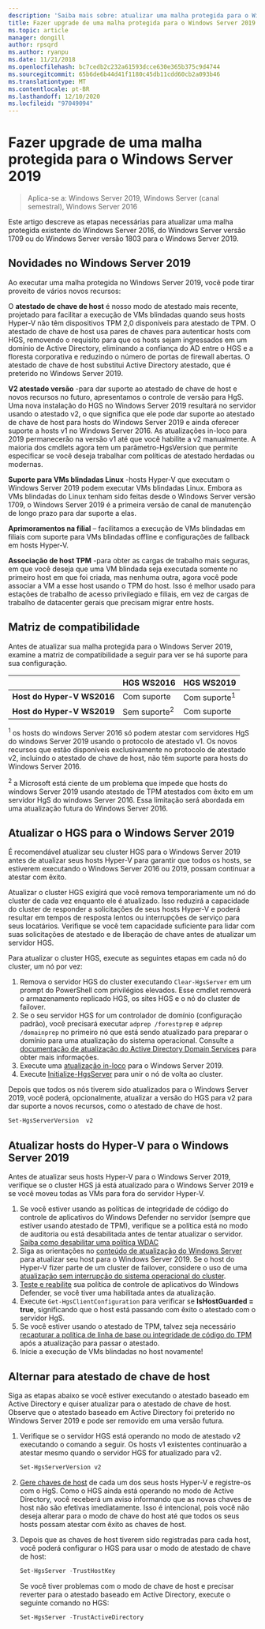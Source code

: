 ```yaml
---
description: 'Saiba mais sobre: atualizar uma malha protegida para o Windows Server 2019'
title: Fazer upgrade de uma malha protegida para o Windows Server 2019
ms.topic: article
manager: dongill
author: rpsqrd
ms.author: ryanpu
ms.date: 11/21/2018
ms.openlocfilehash: bc7cedb2c232a61593dcce630e365b375c9d4744
ms.sourcegitcommit: 65b6de6b44d41f1180c45db11cdd60cb2a093b46
ms.translationtype: MT
ms.contentlocale: pt-BR
ms.lasthandoff: 12/10/2020
ms.locfileid: "97049094"
---
```

# <a name="upgrade-a-guarded-fabric-to-windows-server-2019"></a>Fazer upgrade de uma malha protegida para o Windows Server 2019

> Aplica-se a: Windows Server 2019, Windows Server (canal semestral), Windows Server 2016

Este artigo descreve as etapas necessárias para atualizar uma malha protegida existente do Windows Server 2016, do Windows Server versão 1709 ou do Windows Server versão 1803 para o Windows Server 2019.

## <a name="whats-new-in-windows-server-2019"></a>Novidades no Windows Server 2019

Ao executar uma malha protegida no Windows Server 2019, você pode tirar proveito de vários novos recursos:

O **atestado de chave de host** é nosso modo de atestado mais recente, projetado para facilitar a execução de VMs blindadas quando seus hosts Hyper-V não têm dispositivos TPM 2,0 disponíveis para atestado de TPM. O atestado de chave de host usa pares de chaves para autenticar hosts com HGS, removendo o requisito para que os hosts sejam ingressados em um domínio de Active Directory, eliminando a confiança do AD entre o HGS e a floresta corporativa e reduzindo o número de portas de firewall abertas. O atestado de chave de host substitui Active Directory atestado, que é preterido no Windows Server 2019.

**V2 atestado versão** -para dar suporte ao atestado de chave de host e novos recursos no futuro, apresentamos o controle de versão para HgS. Uma nova instalação do HGS no Windows Server 2019 resultará no servidor usando o atestado v2, o que significa que ele pode dar suporte ao atestado de chave de host para hosts do Windows Server 2019 e ainda oferecer suporte a hosts v1 no Windows Server 2016. As atualizações in-loco para 2019 permanecerão na versão v1 até que você habilite a v2 manualmente. A maioria dos cmdlets agora tem um parâmetro-HgsVersion que permite especificar se você deseja trabalhar com políticas de atestado herdadas ou modernas.

**Suporte para VMs blindadas Linux** -hosts Hyper-V que executam o Windows Server 2019 podem executar VMs blindadas Linux. Embora as VMs blindadas do Linux tenham sido feitas desde o Windows Server versão 1709, o Windows Server 2019 é a primeira versão de canal de manutenção de longo prazo para dar suporte a elas.

**Aprimoramentos na filial** – facilitamos a execução de VMs blindadas em filiais com suporte para VMs blindadas offline e configurações de fallback em hosts Hyper-V.

**Associação de host TPM** -para obter as cargas de trabalho mais seguras, em que você deseja que uma VM blindada seja executada somente no primeiro host em que foi criada, mas nenhuma outra, agora você pode associar a VM a esse host usando o TPM do host. Isso é melhor usado para estações de trabalho de acesso privilegiado e filiais, em vez de cargas de trabalho de datacenter gerais que precisam migrar entre hosts.

## <a name="compatibility-matrix"></a>Matriz de compatibilidade

Antes de atualizar sua malha protegida para o Windows Server 2019, examine a matriz de compatibilidade a seguir para ver se há suporte para sua configuração.

|  | HGS WS2016 | HGS WS2019|
|---|---|---|
|**Host do Hyper-V WS2016** | Com suporte | Com suporte<sup>1</sup>|
|**Host do Hyper-V WS2019** | Sem suporte<sup>2</sup> | Com suporte|

<sup>1</sup> os hosts do windows Server 2016 só podem atestar com servidores HgS do windows Server 2019 usando o protocolo de atestado v1. Os novos recursos que estão disponíveis exclusivamente no protocolo de atestado v2, incluindo o atestado de chave de host, não têm suporte para hosts do Windows Server 2016.

<sup>2</sup> a Microsoft está ciente de um problema que impede que hosts do windows Server 2019 usando atestado de TPM atestados com êxito em um servidor HgS do windows Server 2016. Essa limitação será abordada em uma atualização futura do Windows Server 2016.

## <a name="upgrade-hgs-to-windows-server-2019"></a>Atualizar o HGS para o Windows Server 2019

É recomendável atualizar seu cluster HGS para o Windows Server 2019 antes de atualizar seus hosts Hyper-V para garantir que todos os hosts, se estiverem executando o Windows Server 2016 ou 2019, possam continuar a atestar com êxito.

Atualizar o cluster HGS exigirá que você remova temporariamente um nó do cluster de cada vez enquanto ele é atualizado. Isso reduzirá a capacidade do cluster de responder a solicitações de seus hosts Hyper-V e poderá resultar em tempos de resposta lentos ou interrupções de serviço para seus locatários. Verifique se você tem capacidade suficiente para lidar com suas solicitações de atestado e de liberação de chave antes de atualizar um servidor HGS.

Para atualizar o cluster HGS, execute as seguintes etapas em cada nó do cluster, um nó por vez:

1.  Remova o servidor HGS do cluster executando `Clear-HgsServer` em um prompt do PowerShell com privilégios elevados. Esse cmdlet removerá o armazenamento replicado HGS, os sites HGS e o nó do cluster de failover.
2.  Se o seu servidor HGS for um controlador de domínio (configuração padrão), você precisará executar `adprep /forestprep` e `adprep /domainprep` no primeiro nó que está sendo atualizado para preparar o domínio para uma atualização do sistema operacional. Consulte a [documentação de atualização do Active Directory Domain Services](../../identity/ad-ds/deploy/upgrade-domain-controllers.md#supported-in-place-upgrade-paths) para obter mais informações.
3.  Execute uma [atualização in-loco](../../get-started-19/install-upgrade-migrate-19.md) para o Windows Server 2019.
4.  Execute [Initialize-HgsServer](guarded-fabric-configure-additional-hgs-nodes.md) para unir o nó de volta ao cluster.

Depois que todos os nós tiverem sido atualizados para o Windows Server 2019, você poderá, opcionalmente, atualizar a versão do HGS para v2 para dar suporte a novos recursos, como o atestado de chave de host.

```powershell
Set-HgsServerVersion  v2
```

## <a name="upgrade-hyper-v-hosts-to-windows-server-2019"></a>Atualizar hosts do Hyper-V para o Windows Server 2019

Antes de atualizar seus hosts Hyper-V para o Windows Server 2019, verifique se o cluster HGS já está atualizado para o Windows Server 2019 e se você moveu todas as VMs para fora do servidor Hyper-V.

1.  Se você estiver usando as políticas de integridade de código do controle de aplicativos do Windows Defender no servidor (sempre que estiver usando atestado de TPM), verifique se a política está no modo de auditoria ou está desabilitada antes de tentar atualizar o servidor. [Saiba como desabilitar uma política WDAC](/windows/security/threat-protection/windows-defender-application-control/disable-windows-defender-application-control-policies)
2.  Siga as orientações no [conteúdo de atualização do Windows Server](../../upgrade/upgrade-overview.md) para atualizar seu host para o Windows Server 2019. Se o host do Hyper-V fizer parte de um cluster de failover, considere o uso de uma [atualização sem interrupção do sistema operacional do cluster](../../failover-clustering/Cluster-Operating-System-Rolling-Upgrade.md).
3.  [Teste e reabilite](/windows/security/threat-protection/windows-defender-application-control/audit-windows-defender-application-control-policies) sua política de controle de aplicativos do Windows Defender, se você tiver uma habilitada antes da atualização.
4.  Execute `Get-HgsClientConfiguration` para verificar se **IsHostGuarded = true**, significando que o host está passando com êxito o atestado com o servidor HgS.
5.  Se você estiver usando o atestado de TPM, talvez seja necessário [recapturar a política de linha de base ou integridade de código do TPM](guarded-fabric-add-host-information-for-tpm-trusted-attestation.md) após a atualização para passar o atestado.
6.  Inicie a execução de VMs blindadas no host novamente!

## <a name="switch-to-host-key-attestation"></a>Alternar para atestado de chave de host

Siga as etapas abaixo se você estiver executando o atestado baseado em Active Directory e quiser atualizar para o atestado de chave de host. Observe que o atestado baseado em Active Directory foi preterido no Windows Server 2019 e pode ser removido em uma versão futura.

1.  Verifique se o servidor HGS está operando no modo de atestado v2 executando o comando a seguir. Os hosts v1 existentes continuarão a atestar mesmo quando o servidor HGS for atualizado para v2.

    ```powershell
    Set-HgsServerVersion v2
    ```

2.  [Gere chaves de host](guarded-fabric-create-host-key.md) de cada um dos seus hosts Hyper-V e registre-os com o HgS. Como o HGS ainda está operando no modo de Active Directory, você receberá um aviso informando que as novas chaves de host não são efetivas imediatamente. Isso é intencional, pois você não deseja alterar para o modo de chave do host até que todos os seus hosts possam atestar com êxito as chaves de host.

3.  Depois que as chaves de host tiverem sido registradas para cada host, você poderá configurar o HGS para usar o modo de atestado de chave de host:

    ```powershell
    Set-HgsServer -TrustHostKey
    ```

    Se você tiver problemas com o modo de chave de host e precisar reverter para o atestado baseado em Active Directory, execute o seguinte comando no HGS:

    ```powershell
    Set-HgsServer -TrustActiveDirectory
    ```

